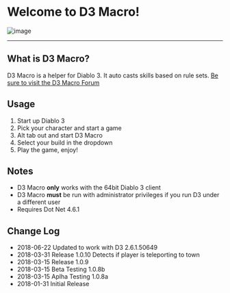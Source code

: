 # Welcome to D3 Macro!

![image][image]

[image]: https://github.com/D3Macro/D3Macro/raw/master/D3%20Macro.png

----
## What is D3 Macro?

D3 Macro is a helper for Diablo 3.  It auto casts skills based on rule sets. 
[Be sure to visit the D3 Macro Forum](http://d3macro.freeforums.net/)

## Usage
1. Start up Diablo 3
2. Pick your character and start a game
3. Alt tab out and start D3 Macro
4. Select your build in the dropdown
5. Play the game, enjoy!

## Notes
* D3 Macro **only** works with the 64bit Diablo 3 client
* D3 Macro **must** be run with administrator privileges if you run D3 under a different user
* Requires Dot Net 4.6.1

## Change Log
* 2018-06-22 Updated to work with D3 2.6.1.50649
* 2018-03-31 Release 1.0.10 Detects if player is teleporting to town
* 2018-03-15 Release 1.0.9
* 2018-03-15 Beta Testing 1.0.8b
* 2018-03-15 Aplha Testing 1.0.8a
* 2018-01-31 Initial Release
